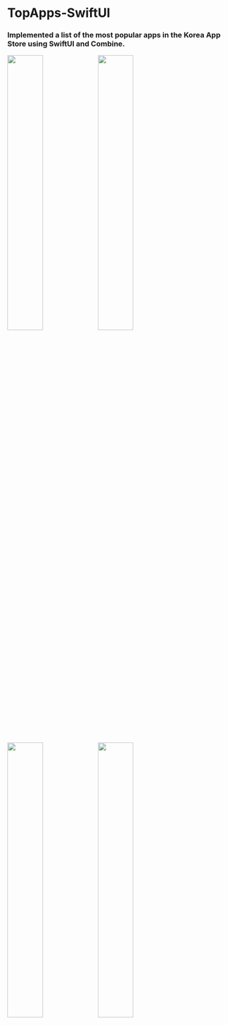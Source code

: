 # TopApps-SwiftUI

### Implemented a list of the most popular apps in the Korea App Store using SwiftUI and Combine.
<img src = "https://github.com/Appspia/TopApps-SwiftUI/assets/26921895/0666f150-5378-4935-8503-15f6bc46dacf" width="40%" height="40%">
<img src = "https://github.com/Appspia/TopApps-SwiftUI/assets/26921895/5f455152-ec7c-46fb-a47d-0d0a6a99261b" width="40%" height="40%">
<img src = "https://github.com/Appspia/TopApps-SwiftUI/assets/26921895/3ceeb345-5ba6-4efc-b895-afaed6414ba2" width="40%" height="40%">
<img src = "https://github.com/Appspia/TopApps-SwiftUI/assets/26921895/c4fe6dc4-4a87-4004-9bae-0a1b6e6ea036" width="40%" height="40%">
